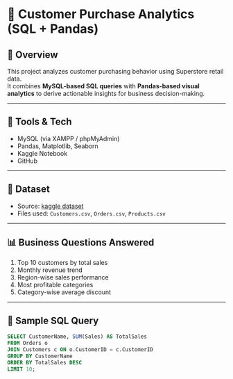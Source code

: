 # 🧾 Customer Purchase Analytics (SQL + Pandas)

## 📌 Overview
This project analyzes customer purchasing behavior using Superstore retail data.  
It combines **MySQL-based SQL queries** with **Pandas-based visual analytics** to derive actionable insights for business decision-making.

---

## 🧰 Tools & Tech
- MySQL (via XAMPP / phpMyAdmin)
- Pandas, Matplotlib, Seaborn
- Kaggle Notebook
- GitHub

---

## 📁 Dataset
- Source: [kaggle dataset](https://www.kaggle.com/datasets/vivek468/superstore-dataset-final)
- Files used: `Customers.csv`, `Orders.csv`, `Products.csv`

---

## 📊 Business Questions Answered
1. Top 10 customers by total sales
2. Monthly revenue trend
3. Region-wise sales performance
4. Most profitable categories
5. Category-wise average discount

---

## 📌 Sample SQL Query
```sql
SELECT CustomerName, SUM(Sales) AS TotalSales
FROM Orders o
JOIN Customers c ON o.CustomerID = c.CustomerID
GROUP BY CustomerName
ORDER BY TotalSales DESC
LIMIT 10;
